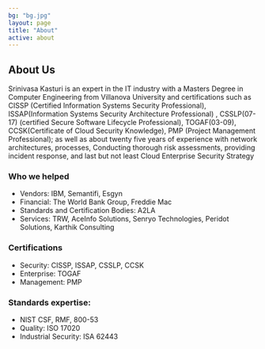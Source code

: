 ```yaml
---
bg: "bg.jpg"
layout: page
title: "About"
active: about
---
```


## About Us
Srinivasa Kasturi is an expert in the IT industry with a Masters Degree in Computer Engineering from Villanova University and certifications such as CISSP (Certified Information Systems Security Professional), ISSAP(Information Systems Security Architecture Professional) , CSSLP(07-17) (certified Secure Software Lifecycle Professional), TOGAF(03-09), CCSK(Certificate of Cloud Security Knowledge), PMP (Project Management Professional); as well as about twenty five years of experience with network architectures, processes, Conducting thorough risk assessments, providing incident response, and last but not least Cloud Enterprise Security Strategy


### Who we helped
* Vendors: IBM, Semantifi, Esgyn
* Financial: The World Bank Group, Freddie Mac
* Standards and Certification Bodies: A2LA
* Services: TRW, AceInfo Solutions, Senryo Technologies, Peridot Solutions, Karthik Consulting

### Certifications
* Security: CISSP, ISSAP, CSSLP, CCSK
* Enterprise: TOGAF
* Management: PMP

### Standards expertise:
* NIST CSF, RMF, 800-53
* Quality: ISO 17020
* Industrial Security: ISA 62443

